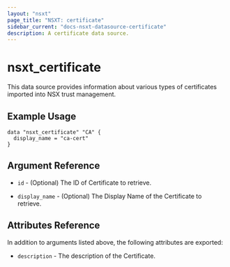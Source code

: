 ```yaml
---
layout: "nsxt"
page_title: "NSXT: certificate"
sidebar_current: "docs-nsxt-datasource-certificate"
description: A certificate data source.
---
```


# nsxt_certificate

This data source provides information about various types of certificates imported into NSX trust management.

## Example Usage

```hcl
data "nsxt_certificate" "CA" {
  display_name = "ca-cert"
}
```

## Argument Reference

* `id` - (Optional) The ID of Certificate to retrieve.

* `display_name` - (Optional) The Display Name of the Certificate to retrieve.

## Attributes Reference

In addition to arguments listed above, the following attributes are exported:

* `description` - The description of the Certificate.
